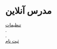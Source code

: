 <h1>مدرس آنلاین </h1>

<a href="#">
تنظیمات 
</a>
<div>.</div>
<div>.</div>

<a href="#">
ثبت نام
</a>
